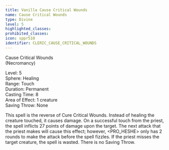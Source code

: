 ```yaml
---
title: Vanilla Cause Critical Wounds
name: Cause Critical Wounds
type: Divine
level: 5
highlighted_classes: 
prohibited_classes: 
icon: sppr510
identifier: CLERIC_CAUSE_CRITICAL_WOUNDS
---
```

Cause Critical Wounds  
(Necromancy)  
  
Level: 5  
Sphere: Healing   
Range: Touch   
Duration: Permanent   
Casting Time: 8  
Area of Effect: 1 creature   
Saving Throw: None   
  
This spell is the reverse of Cure Critical Wounds. Instead of healing the creature touched, it causes damage. On a successful touch from the priest, the spell inflicts 27 points of damage upon the target. The next attack that the priest makes will cause this effect; however, &lt;PRO_HESHE&gt; only has 2 rounds to make the attack before the spell fizzles. If the priest misses the target creature, the spell is wasted. There is no Saving Throw.  
